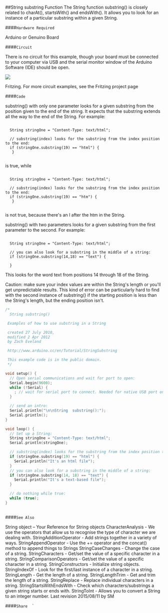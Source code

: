 ##String substring Function
The String function substring() is closely related to charAt(),  startsWith() and endsWith(). It allows you to look for an instance of a particular substring within a given String.


####`Hardware Required`

Arduino or Genuino Board  

####`Circuit`


There is no circuit for this example, though your board must be connected to your computer via USB and the serial monitor window of the Arduino Software (IDE) should be open.


![](img/Arduino_bb.png)

Fritzing. For more circuit examples, see the Fritzing project page 


####`Code`

substring() with only one parameter looks for a given substring from the position given to the end of the string.  It expects that the substring extends all the way to the end of the String.  For example:


```

  String stringOne = "Content-Type: text/html";

  // substring(index) looks for the substring from the index position to the end:
  if (stringOne.substring(19) == "html") {
   }


```
is true, while


```

  String stringOne = "Content-Type: text/html";

  // substring(index) looks for the substring from the index position to the end:
  if (stringOne.substring(19) == "htm") {
   }


```
is not true, because there's an l after the htm in the String.

substring() with two parameters looks for a given substring from the first parameter to the second.  For example:


```

  String stringOne = "Content-Type: text/html";

  // you can also look for a substring in the middle of a string:
  if (stringOne.substring(14,18) == "text") {

  } 

```

This looks for the word text from positions 14 through 18 of the String.

Caution:
make sure your index values are within the String's length or you'll get unpredictable results. This kind of error can be particularly hard to find with the second instance of substring() if the starting position is less than the String's length, but the ending position isn't.




  
```c++
/*
  String substring()

 Examples of how to use substring in a String

 created 27 July 2010,
 modified 2 Apr 2012
 by Zach Eveland

 http://www.arduino.cc/en/Tutorial/StringSubstring

 This example code is in the public domain.
 */

void setup() {
  // Open serial communications and wait for port to open:
  Serial.begin(9600);
  while (!Serial) {
    ; // wait for serial port to connect. Needed for native USB port only
  }

  // send an intro:
  Serial.println("\n\nString  substring():");
  Serial.println();
}

void loop() {
  // Set up a String:
  String stringOne = "Content-Type: text/html";
  Serial.println(stringOne);

  // substring(index) looks for the substring from the index position to the end:
  if (stringOne.substring(19) == "html") {
    Serial.println("It's an html file");
  }
  // you can also look for a substring in the middle of a string:
  if (stringOne.substring(14, 18) == "text") {
    Serial.println("It's a text-based file");
  }

  // do nothing while true:
  while (true);
}
  
```





####`See Also`

String object – Your Reference for String objects
CharacterAnalysis - We use the operators that allow us to recognise the type of character we are dealing with.
StringAdditionOperator - Add strings together in a variety of ways. 
StringAppendOperator - Use the += operator and the concat() method to append things to Strings
StringCaseChanges - Change the case of a string. 
StringCharacters - Get/set the value of a specific character in a string. 
StringComparisonOperators - Get/set the value of a specific character in a string. 
StringConstructors - Initialize string objects. 
StringIndexOf - Look for the first/last instance of a character in a string. 
StringLength - Get the length of a string. 
StringLengthTrim - Get and trim the length of a string. 
StringReplace - Replace individual characters in a string. 
StringStartsWithEndsWith - Check which characters/substrings a given string starts or ends with. 
StringToInt - Allows you to convert a String to an integer number.
Last revision 2015/08/11 by SM



				
				




  ####`Share`
`
`
`
